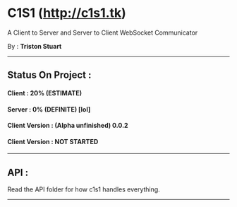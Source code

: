 # C1S1 (http://c1s1.tk)
A Client to Server and Server to Client WebSocket Communicator

By : **Triston Stuart**


--------------------------------------------------------

## Status On Project :
#### Client : 20% (ESTIMATE)
#### Server : 0% (DEFINITE) [lol]
#### Client Version : (Alpha unfinished) 0.0.2
#### Client Version : NOT STARTED

---------------------------------------------------------

## API :

Read the API folder for how c1s1 handles everything.

---------------------------------------------------------
